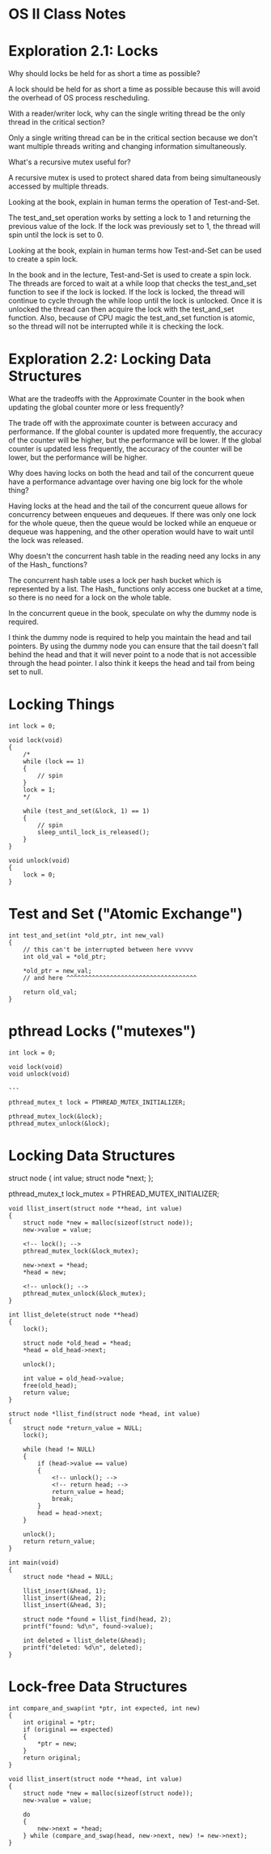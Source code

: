 # OS II Class Notes


# Exploration 2.1: Locks

Why should locks be held for as short a time as possible?

A lock should be held for as short a time as possible because this will avoid the overhead of OS process rescheduling. 

With a reader/writer lock, why can the single writing thread be the only thread in the critical section?

Only a single writing thread can be in the critical section because we don't want multiple threads writing and changing information simultaneously.

What's a recursive mutex useful for?

A recursive mutex is used to protect shared data from being simultaneously accessed by multiple threads.

Looking at the book, explain in human terms the operation of Test-and-Set.

The test_and_set operation works by setting a lock to 1 and returning the previous value of the lock. If the lock was previously set to 1, the thread will spin until the lock is set to 0.

Looking at the book, explain in human terms how Test-and-Set can be used to create a spin lock.

In the book and in the lecture, Test-and-Set is used to create a spin lock. The threads are forced to wait at a while loop that checks the test_and_set function to see if the lock is locked. If the lock is locked, the thread will continue to cycle through the while loop until the lock is unlocked. Once it is unlocked the thread can then acquire the lock with the test_and_set function. Also, because of CPU magic the test_and_set function is atomic, so the thread will not be interrupted while it is checking the lock.


# Exploration 2.2: Locking Data Structures

What are the tradeoffs with the Approximate Counter in the book when updating the global counter more or less frequently?

The trade off with the approximate counter is between accuracy and performance. If the global counter is updated more frequently, the accuracy of the counter will be higher, but the performance will be lower. If the global counter is updated less frequently, the accuracy of the counter will be lower, but the performance will be higher.

Why does having locks on both the head and tail of the concurrent queue have a performance advantage over having one big lock for the whole thing?

Having locks at the head and the tail of the concurrent queue allows for concurrency between enqueues and dequeues. If there was only one lock for the whole queue, then the queue would be locked while an enqueue or dequeue was happening, and the other operation would have to wait until the lock was released.

Why doesn't the concurrent hash table in the reading need any locks in any of the Hash_ functions?

The concurrent hash table uses a lock per hash bucket which is represented by a list. The Hash_ functions only access one bucket at a time, so there is no need for a lock on the whole table.

In the concurrent queue in the book, speculate on why the dummy node is required.

I think the dummy node is required to help you maintain the head and tail pointers. By using the dummy node you can ensure that the tail doesn't fall behind the head and that it will never point to a node that is not accessible through the head pointer. I also think it keeps the head and tail from being set to null. 



# Locking Things

```
int lock = 0;

void lock(void) 
{
    /* 
    while (lock == 1) 
    {
        // spin
    }
    lock = 1;
    */

    while (test_and_set(&lock, 1) == 1) 
    {
        // spin
        sleep_until_lock_is_released();
    }
}

void unlock(void) 
{
    lock = 0;
}
```

# Test and Set ("Atomic Exchange")

```
int test_and_set(int *old_ptr, int new_val)
{
    // this can't be interrupted between here vvvvv
    int old_val = *old_ptr;

    *old_ptr = new_val;
    // and here ^^^^^^^^^^^^^^^^^^^^^^^^^^^^^^^^^^^^

    return old_val;
}
```

# pthread Locks ("mutexes")

```
int lock = 0;

void lock(void) 
void unlock(void) 

---

pthread_mutex_t lock = PTHREAD_MUTEX_INITIALIZER;

pthread_mutex_lock(&lock);
pthread_mutex_unlock(&lock);

```

# Locking Data Structures

struct node 
{
    int value;
    struct node *next;
};

pthread_mutex_t lock_mutex = PTHREAD_MUTEX_INITIALIZER;

```
void llist_insert(struct node **head, int value) 
{
    struct node *new = malloc(sizeof(struct node));
    new->value = value;

    <!-- lock(); -->
    pthread_mutex_lock(&lock_mutex);

    new->next = *head;
    *head = new;

    <!-- unlock(); -->
    pthread_mutex_unlock(&lock_mutex);
}

int llist_delete(struct node **head) 
{
    lock();
    
    struct node *old_head = *head;
    *head = old_head->next;

    unlock();

    int value = old_head->value;
    free(old_head);
    return value;
}

struct node *llist_find(struct node *head, int value) 
{
    struct node *return_value = NULL;
    lock();

    while (head != NULL)
    {
        if (head->value == value)
        {
            <!-- unlock(); -->
            <!-- return head; -->
            return_value = head;
            break;
        }
        head = head->next;
    }

    unlock();
    return return_value;
}

int main(void)
{
    struct node *head = NULL;

    llist_insert(&head, 1);
    llist_insert(&head, 2);
    llist_insert(&head, 3);

    struct node *found = llist_find(head, 2);
    printf("found: %d\n", found->value);

    int deleted = llist_delete(&head);
    printf("deleted: %d\n", deleted);
}

```

# Lock-free Data Structures

```
int compare_and_swap(int *ptr, int expected, int new) 
{
    int original = *ptr;
    if (original == expected)
    {
        *ptr = new;
    }
    return original;
}

void llist_insert(struct node **head, int value) 
{
    struct node *new = malloc(sizeof(struct node));
    new->value = value;

    do 
    {
        new->next = *head;
    } while (compare_and_swap(head, new->next, new) != new->next);
}
```
